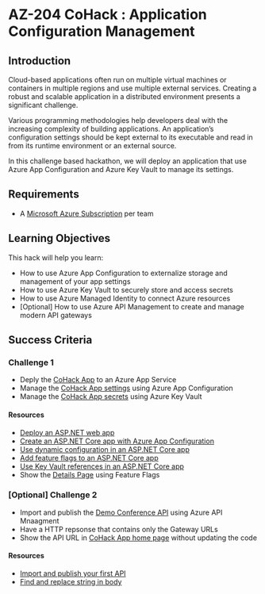 # AZ-204 CoHack : Application Configuration Management

## Introduction

Cloud-based applications often run on multiple virtual machines or containers in multiple regions and use multiple external services. Creating a robust and scalable application in a distributed environment presents a significant challenge.

Various programming methodologies help developers deal with the increasing complexity of building applications. An application’s configuration settings should be kept external to its executable and read in from its runtime environment or an external source.

In this challenge based hackathon, we will deploy an application that use Azure App Configuration and Azure Key Vault to manage its settings.

## Requirements

- A [Microsoft Azure Subscription](http://portal.azure.com) per team

## Learning Objectives

This hack will help you learn:

- How to use Azure App Configuration to externalize storage and management of your app settings
- How to use Azure Key Vault to securely store and access secrets
- How to use Azure Managed Identity to connect Azure resources
- [Optional] How to use Azure API Management to create and manage modern API gateways

## Success Criteria

### Challenge 1

- Deply the [CoHack App](/src) to an Azure App Service
- Manage the [CoHack App settings](/src/appsettings.json) using Azure App Configuration
- Manage the [CoHack App secrets](/src/appsettings.json) using Azure Key Vault

#### Resources

- [Deploy an ASP.NET web app](https://learn.microsoft.com/azure/app-service/quickstart-dotnetcore?tabs=net60&pivots=development-environment-cli)
- [Create an ASP.NET Core app with Azure App Configuration](https://learn.microsoft.com/azure/azure-app-configuration/quickstart-aspnet-core-app?tabs=core6x)
- [Use dynamic configuration in an ASP.NET Core app](https://learn.microsoft.com/azure/azure-app-configuration/enable-dynamic-configuration-aspnet-core?tabs=core6x)
- [Add feature flags to an ASP.NET Core app](https://learn.microsoft.com/azure/azure-app-configuration/quickstart-feature-flag-aspnet-core?tabs=core6x)
- [Use Key Vault references in an ASP.NET Core app](https://learn.microsoft.com/azure/azure-app-configuration/use-key-vault-references-dotnet-core?tabs=core5x)
- Show the [Details Page](/src/Pages/Details.cshtml) using Feature Flags

### [Optional] Challenge 2

- Import and publish the [Demo Conference API](https://conferenceapi.azurewebsites.net/?format=json) using Azure API Mnaagment
- Have a HTTP repsonse that contains only the Gateway URLs
- Show the API URL in [CoHack App home page](/src/Pages/Index.cshtml) without updating the code

#### Resources

- [Import and publish your first API](https://learn.microsoft.com/azure/api-management/import-and-publish)
- [Find and replace string in body](https://learn.microsoft.com/azure/api-management/find-and-replace-policy)
